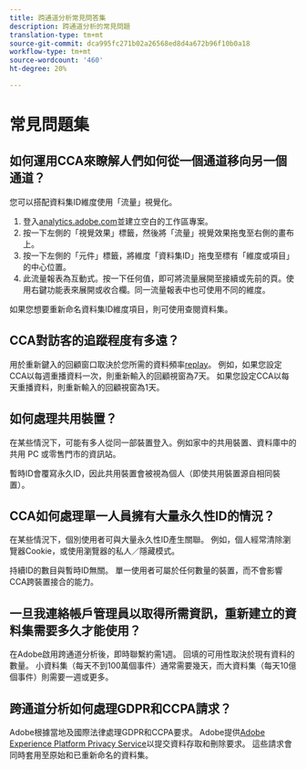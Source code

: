 ```yaml
---
title: 跨通道分析常見問答集
description: 跨通道分析的常見問題
translation-type: tm+mt
source-git-commit: dca995fc271b02a26568ed8d4a672b96f10b0a18
workflow-type: tm+mt
source-wordcount: '460'
ht-degree: 20%

---
```



# 常見問題集

## 如何運用CCA來瞭解人們如何從一個通道移向另一個通道？

您可以搭配資料集ID維度使用「流量」視覺化。

1. 登入[analytics.adobe.com](https://analytics.adobe.com)並建立空白的工作區專案。
2. 按一下左側的「視覺效果」標籤，然後將「流量」視覺效果拖曳至右側的畫布上。
3. 按一下左側的「元件」標籤，將維度「資料集ID」拖曳至標有「維度或項目」的中心位置。
4. 此流量報表為互動式。按一下任何值，即可將流量展開至接續或先前的頁。使用右鍵功能表來展開或收合欄。同一流量報表中也可使用不同的維度。

如果您想要重新命名資料集ID維度項目，則可使用查閱資料集。

## CCA對訪客的追蹤程度有多遠？

用於重新鍵入的回顧窗口取決於您所需的資料頻率[replay](replay.md)。 例如，如果您設定CCA以每週重播資料一次，則重新輸入的回顧視窗為7天。 如果您設定CCA以每天重播資料，則重新輸入的回顧視窗為1天。

## 如何處理共用裝置？

在某些情況下，可能有多人從同一部裝置登入。例如家中的共用裝置、資料庫中的共用 PC 或零售門市的資訊站。

暫時ID會覆寫永久ID，因此共用裝置會被視為個人（即使共用裝置源自相同裝置）。

## CCA如何處理單一人員擁有大量永久性ID的情況？

在某些情況下，個別使用者可與大量永久性ID產生關聯。 例如，個人經常清除瀏覽器Cookie，或使用瀏覽器的私人／隱藏模式。

持續ID的數目與暫時ID無關。 單一使用者可屬於任何數量的裝置，而不會影響CCA跨裝置接合的能力。

## 一旦我連絡帳戶管理員以取得所需資訊，重新建立的資料集需要多久才能使用？

在Adobe啟用跨通道分析後，即時聯繫約需1週。 回填的可用性取決於現有資料的數量。 小資料集（每天不到100萬個事件）通常需要幾天，而大資料集（每天10億個事件）則需要一週或更多。

## 跨通道分析如何處理GDPR和CCPA請求？

Adobe根據當地及國際法律處理GDPR和CCPA要求。 Adobe提供[Adobe Experience Platform Privacy Service](https://experienceleague.adobe.com/docs/experience-platform/privacy/home.html)以提交資料存取和刪除要求。 這些請求會同時套用至原始和已重新命名的資料集。
